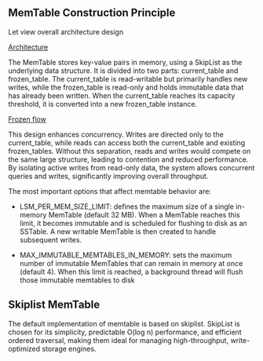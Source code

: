 ## MemTable Construction Principle

Let view overall architecture design

[Architecture](memtable.png)

The MemTable stores key-value pairs in memory, using a SkipList as the underlying data structure. It is divided into two parts: current_table and frozen_table. The current_table is read-writable but primarily handles new writes, while the frozen_table is read-only and holds immutable data that has already been written. When the current_table reaches its capacity threshold, it is converted into a new frozen_table instance.

[Frozen flow](frozen_memtable_flow.png)

This design enhances concurrency. Writes are directed only to the current_table, while reads can access both the current_table and existing frozen_tables. Without this separation, reads and writes would compete on the same large structure, leading to contention and reduced performance. By isolating active writes from read-only data, the system allows concurrent queries and writes, significantly improving overall throughput.

The most important options that affect memtable behavior are:
* LSM_PER_MEM_SIZE_LIMIT: defines the maximum size of a single in-memory MemTable (default 32 MB). When a MemTable reaches this limit, it becomes immutable and is scheduled for flushing to disk as an SSTable. A new writable MemTable is then created to handle subsequent writes.

* MAX_IMMUTABLE_MEMTABLES_IN_MEMORY: sets the maximum number of immutable MemTables that can remain in memory at once (default 4). When this limit is reached, a background thread will flush those immutable memtables to disk

## Skiplist MemTable
The default implementation of memtable is based on skiplist. SkipList is chosen for its simplicity, predictable O(log n) performance, and efficient ordered traversal, making them ideal for managing high-throughput, write-optimized storage engines.